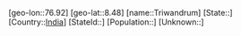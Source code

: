 ﻿---
location: [8.48,76.92]
type: City
SpocWebEntityId: 34988
isDeleted: false
confidential: public
tags:
- geo/City

---

[geo-lon::76.92]
[geo-lat::8.48]
[name::Triwandrum]
[State::]
[Country::[India](geo/Continent/Asia/India.md)]
[StateId::]
[Population::]
[Unknown::]

